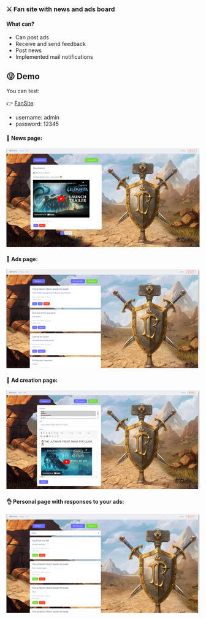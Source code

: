 ### ⚔️ Fan site with news and ads board
#### What can?
- Can post ads
- Receive and send feedback
- Post news
- Implemented mail notifications

## 😜 Demo
You can test:

👉 [FanSite](http://stefanepic.ru/fansite/):

- username: admin
- password: 12345


#### 📰 News page:
<img src="https://github.com/StefanEpic/FanSite/blob/main/about/about_001.png" width="800">

#### 📑 Ads page:
<img src="https://github.com/StefanEpic/FanSite/blob/main/about/about_002.png" width="800">

#### 📌 Ad creation page:
<img src="https://github.com/StefanEpic/FanSite/blob/main/about/about_003.png" width="800">

#### 👌 Personal page with responses to your ads:
<img src="https://github.com/StefanEpic/FanSite/blob/main/about/about_004.png" width="800">
